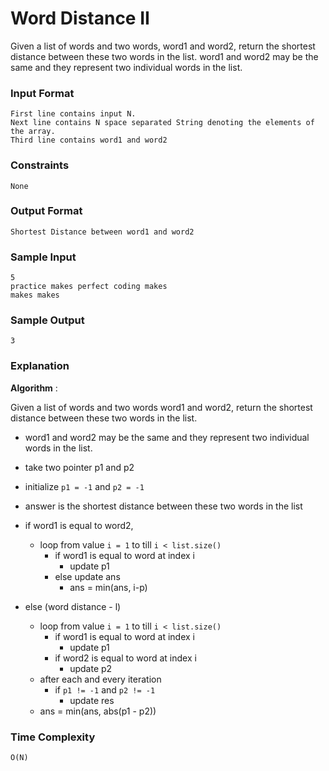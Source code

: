 # Word Distance II

Given a list of words and two words, word1 and word2, return the shortest distance between these two words in the list.
word1 and word2 may be the same and they represent two individual words in the list.

### Input Format

```
First line contains input N.
Next line contains N space separated String denoting the elements of the array.
Third line contains word1 and word2
```

### Constraints

```
None
```

### Output Format

```
Shortest Distance between word1 and word2
```

### Sample Input

```
5
practice makes perfect coding makes
makes makes
```

### Sample Output

```
3
```

### Explanation

**Algorithm** :

Given a list of words and two words word1 and word2, return the shortest distance between these two words in the list.

- word1 and word2 may be the same and they represent two individual words in the list.
- take two pointer p1 and p2
- initialize `p1 = -1` and `p2 = -1`

- answer is the shortest distance between these two words in the list
- if word1 is equal to word2,
  - loop from value `i = 1` to till `i < list.size()`
    - if word1 is equal to word at index i
      - update p1
    - else update ans
      - ans = min(ans, i-p)
- else (word distance - l)
  - loop from value `i = 1` to till `i < list.size()`
    - if word1 is equal to word at index i
      - update p1
    - if word2 is equal to word at index i
      - update p2
  - after each and every iteration
    - if `p1 != -1` and `p2 != -1`
      - update res
  - ans = min(ans, abs(p1 - p2))

### Time Complexity

```
O(N)
```
